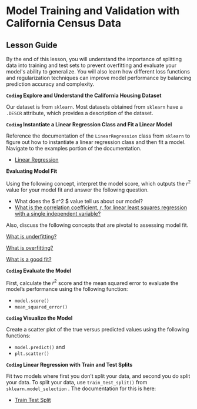 # Model Training and Validation with California Census Data

## Lesson Guide

By the end of this lesson, you will understand the importance of splitting data into training and test sets to prevent overfitting and evaluate your model's ability to generalize. You will also learn how different loss functions and regularization techniques can improve model performance by balancing prediction accuracy and complexity.

**`Coding` Explore and Understand the California Housing Dataset**

Our dataset is from `sklearn`. Most datasets obtained from `sklearn` have a `.DESCR` attribute, which provides a description of the dataset.

**`Coding` Instantiate a Linear Regression Class and Fit a Linear Model**

Reference the documentation of the `LinearRegression` class from `sklearn` to figure out how to instantiate a linear regression class and then fit a model. Navigate to the examples portion of the documentation.

* [Linear Regression](https://scikit-learn.org/stable/modules/generated/sklearn.linear_model.LinearRegression.html)

**Evaluating Model Fit**

Using the following concept, interpret the model score, which outputs the $r^2$ value for your model fit and answer the following question.

* What does the $ r^2 $ value tell us about our model?
* [What is the correlation coefficient, r, for linear least squares regression with a single independent variable?](https://www.notion.so/What-is-the-correlation-coefficient-r-for-linear-least-squares-regression-with-a-single-independen-3cbd32a278504dc9a8725a308a5fdb34?pvs=21)


Also, discuss the following concepts that are pivotal to assessing model fit.

[What is underfitting?](https://www.notion.so/What-is-underfitting-13308e5d878f800180aedfedc638375d?pvs=21)

[What is overfitting?](https://www.notion.so/What-is-overfitting-13308e5d878f805f9e15f6c5d1f5e70c?pvs=21)

[What is a good fit?](https://www.notion.so/What-is-a-good-fit-13308e5d878f808187a4e86d52ad3c8a?pvs=21)

**`Coding` Evaluate the Model**

First, calculate the $r^2$ score and the mean squared error to evaluate the model’s performance using the following function:

- `model.score()`
- `mean_squared_error()`

**`Coding` Visualize the Model**

Create a scatter plot of the true versus predicted values using the following functions:

- `model.predict()` and
- `plt.scatter()`
    
    

**`Coding` Linear Regression with Train and Test Splits**

Fit two models where first you don’t split your data, and second you do split your data. To split your data, use `train_test_split()`  from `sklearn.model_selection` . The documentation for this is here:

* [Train Test Split](https://scikit-learn.org/stable/modules/generated/sklearn.model_selection.train_test_split.html)
